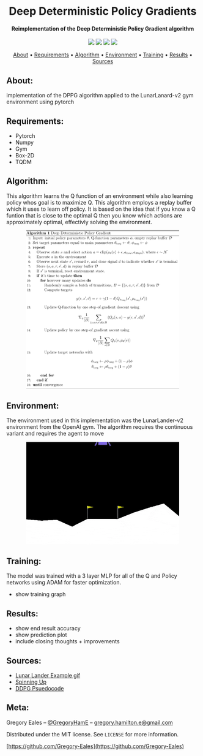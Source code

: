 <h1 align="center"> Deep Deterministic Policy Gradients </h1>

<h4 align="center"> Reimplementation of the Deep Deterministic Policy Gradient algorithm </h4>

<p align="center">
  <img src="https://img.shields.io/badge/Python-v3.6+-blue.svg">
  <img src="https://img.shields.io/badge/Pytorch-v1.3-orange.svg">
  <img src="https://img.shields.io/badge/Status-Complete-green.svg">
  <img src="https://img.shields.io/badge/License-MIT-blue.svg">
</p>

<p align="center">
  <a href="#About">About</a> •
  <a href="#Requirements">Requirements</a> •
  <a href="#Algorithm">Algorithm</a> •
  <a href="#Environment">Environment</a> •
  <a href="#Training">Training</a> •
  <a href="#Results">Results</a> •
  <a href="#Sources">Sources</a>
</p>

## About:
implementation of the DPPG algorithm applied to the LunarLanard-v2 gym environment using pytorch

## Requirements:
- Pytorch
- Numpy
- Gym
- Box-2D
- TQDM

## Algorithm:
This algorithm learns the Q function of an environment while also learning policy whos goal is to maximize Q. This algorithm employs a replay buffer which it uses to learn off policy. It is based on the idea that if you know a Q funtion that is close to the optimal Q then you know which actions are approximately optimal, effectivly solving the environment.

<p align="center">
  <img width=400 src="img/DDPG-Psuedocode.png">
</p>

## Environment:
The environment used in this implementation was the LunarLander-v2 environment from the OpenAI gym. The algorithm requires the continuous variant and requires the agent to move

<p align="center">
  <img width=400 src="img/Lunar-Lander-Example.gif">
</p>

## Training:
The model was trained with a 3 layer MLP for all of the Q and Policy networks using ADAM for faster optimization.

- show training graph

## Results:
- show end result accuracy 
- show prediction plot
- include closing thoughts + improvements

## Sources:
- [Lunar Lander Example gif](https://stable-baselines.readthedocs.io/en/master/guide/examples.html)
- [Spinning Up](https://spinningup.openai.com/en/latest/algorithms/ddpg.html)
- [DDPG Psuedocode](https://spinningup.openai.com/en/latest/algorithms/ddpg.html)

## Meta:

Gregory Eales – [@GregoryHamE](https://twitter.com/GregoryHamE) – gregory.hamilton.e@gmail.com

Distributed under the MIT license. See ``LICENSE`` for more information.

[https://github.com/Gregory-Eales](https://github.com/Gregory-Eales)



